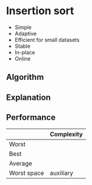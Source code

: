 # Insertion sort

- Simple
- Adaptive
- Efficient for small datasets
- Stable
- In-place
- Online

## Algorithm

## Explanation

## Performance

|              | Complexity |
| :----------- | :--------- |
| Worst        |            |
| Best         |            |
| Average      |            |
| Worst space  |  auxiliary |

